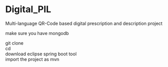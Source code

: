 # Digital_PIL
Multi-language QR-Code based digital prescription and description project <br/>

make sure you have mongodb <br/>

git clone <br/>
cd <br/>
download eclipse spring boot tool <br/>
import the project as mvn <br/>

